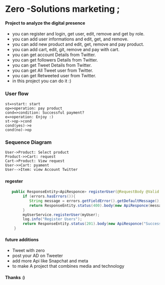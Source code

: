 # Zero -Solutions marketing ;

#### Project to analyze the digital presence
- you can register and login, get user, edit, remove and get by role. 
- you can add user informations and edit, get, and remove. 
-  you can add new product and edit, get, remove and pay product. 
- you can add cart, edit, git, remove and pay with cart.
- you can get account Details from Twitter. 
- you can get followers Details from Twitter.
- you can get Tweet Details from Twitter.
- you can get All Tweet user from Twitter.
- you can get Retweeted user from Twitter.
- in this project you can do it :)

### User flow

``` flow
st=>start: start 
op=>operation: pay product
cond=>condition: Successful payment?
e=>operation: Enjoy :)
st->op->cond
cond(yes)->e
cond(no)->op
```
### Sequence Diagram
                    
```seq
User->Product: Select product
Product->>Cart: request
Cart->Product: View request
User->>Cart: pyament
User-->Item: view Account Twitter
```

#### regester　

```java
   public ResponseEntity<ApiResponce> registerUser(@RequestBody @Valid MyUser myUser, Errors errors){
        if (errors.hasErrors()){
           String message = errors.getFieldError().getDefaultMessage();
           return ResponseEntity.status(400).body(new ApiResponce(message,400));
        }
        myUserService.registerUser(myUser);
        log.info("Register Users");
        return ResponseEntity.status(201).body(new ApiResponce("Success request :)",201));
    }
```
#### future additions
- Tweet with zero 
- post your AD on Tweeter
- add more Api like Snapchat and meta
- to make A project that combines media and technology


#### Thanks :)
